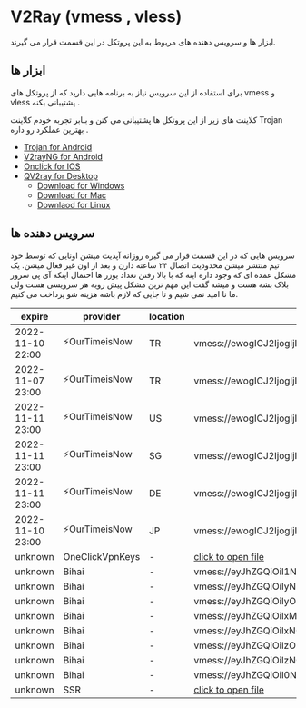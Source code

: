 # V2Ray (vmess , vless)
ابزار ها و سرویس دهنده های مربوط به این پروتکل در این قسمت قرار می گیرند. 

## ابزار ها 
برای استفاده از این سرویس نیاز به برنامه هایی دارید که از پروتکل های vmess و vless پشتیبانی بکنه . 

کلاینت های زیر از این پروتکل ها پشتیبانی  می کنن و بنابر تجربه خودم کلاینت Trojan بهترین عملکرد رو داره . 

- [Trojan for Android](/trojan/app)
- [V2rayNG for Android](/v2ray/app)
- [Onclick for IOS](https://apps.apple.com/us/app/oneclick-safe-easy-fast/id1545555197)
- [QV2ray for Desktop](/v2ray/app)
  - [Download for Windows](https://github.com/Qv2ray/Qv2ray/releases/download/v2.7.0/Qv2ray-v2.7.0-Windows-Installer.exe) 
  - [Download for Mac](https://github.com/Qv2ray/Qv2ray/releases/download/v2.7.0/Qv2ray-v2.7.0-macOS-x64.dmg)
  - [Downlaod for Linux](https://github.com/Qv2ray/Qv2ray/releases/download/v2.7.0/Qv2ray-v2.7.0-linux-x64.AppImage)


## سرویس دهنده ها 
سرویس هایی که در این قسمت قرار می گیره روزانه آپدیت میشن  اونایی که  توسط خود تیم منتشر میشن محدودیت اتصال ۲۴ ساعته دارن و بعد از اون غیر فعال میشن. یک مشکل عمده ای که وجود داره اینه که با بالا رفتن تعداد یوزر ها احتمال اینکه آی پی سرور بلاک بشه هست و میشه گفت این مهم ترین مشکل پیش رویه هر سرویسی هست ولی ما نا امید نمی شیم و تا جایی که لازم باشه هزینه شو پرداخت می کنیم. 

| expire | provider | location | url |
| ----- | ----- | ---- | ----- |
| 2022-11-10 22:00 | ⚡OurTimeisNow | TR | vmess://ewogICJ2IjogIjIiLAogICJwcyI6ICLimqFBbm9ueW1vdXNlIzAwMS1PdXJUaW1lSXNOb3fimqEiLAogICJhZGQiOiAiOTEuMjQxLjQ5LjU3IiwKICAicG9ydCI6IDQ5MjEwLAogICJpZCI6ICIyNDA2MjI3Ny0xYTYxLTRmZDMtOTlkYi01MDNjZWEwODUzNTQiLAogICJhaWQiOiAwLAogICJuZXQiOiAid3MiLAogICJ0eXBlIjogIm5vbmUiLAogICJob3N0IjogIiIsCiAgInBhdGgiOiAiL3ZtZXNzIiwKICAidGxzIjogIm5vbmUiCn0= |
| 2022-11-07 23:00 | ⚡OurTimeisNow | TR | vmess://ewogICJ2IjogIjIiLAogICJwcyI6ICLimqFBbm9ueW1vdXNlIzAwMi1PdXJUaW1lSXNOb3fimqEiLAogICJhZGQiOiAiOTEuMjQxLjQ5LjU3IiwKICAicG9ydCI6IDEyODA1LAogICJpZCI6ICI0YzM4YjJkZS00MWM3LTQwY2ItZmQ1YS01ODFlODgzNDJkODYiLAogICJhaWQiOiAwLAogICJuZXQiOiAid3MiLAogICJ0eXBlIjogIm5vbmUiLAogICJob3N0IjogIiIsCiAgInBhdGgiOiAiL3ZtZXNzIiwKICAidGxzIjogIm5vbmUiCn0= |
| 2022-11-11 23:00 | ⚡OurTimeisNow | US | vmess://ewogICJ2IjogIjIiLAogICJwcyI6ICLimqFBbm9ueW1vdXNlIzAxMC1PdXJUaW1lSXNOb3fimqEiLAogICJhZGQiOiAiMy4xMzMuMTMuMjQ3IiwKICAicG9ydCI6IDgwLAogICJpZCI6ICJhNDlmZWM3MS00YjgxLTQzNDYtYjc4My1hZTE4YWJjY2Q3NTEiLAogICJhaWQiOiAwLAogICJuZXQiOiAid3MiLAogICJ0eXBlIjogIm5vbmUiLAogICJob3N0IjogIiIsCiAgInBhdGgiOiAiL3ZtZXNzIiwKICAidGxzIjogIm5vbmUiCn0= | 
| 2022-11-11 23:00 | ⚡OurTimeisNow | SG | vmess://ewogICJ2IjogIjIiLAogICJwcyI6ICLimqFBbm9ueW1vdXNlIzAzMC1PdXJUaW1lSXNOb3fimqEiLAogICJhZGQiOiAiMTM5LjE2Mi4yNC4yMjEiLAogICJwb3J0IjogMzY1MDksCiAgImlkIjogIjNjYTcyNGQ0LTY0NjgtNDNlMy1lNWY0LWEyOGYyOTk4M2YyZCIsCiAgImFpZCI6IDAsCiAgIm5ldCI6ICJ3cyIsCiAgInR5cGUiOiAibm9uZSIsCiAgImhvc3QiOiAiIiwKICAicGF0aCI6ICIvdm1lc3MiLAogICJ0bHMiOiAibm9uZSIKfQ== | 
| 2022-11-11 23:00 | ⚡OurTimeisNow | DE | vmess://ewogICJ2IjogIjIiLAogICJwcyI6ICLimqFBbm9ueW1vdXNlIzAyMC1PdXJUaW1lSXNOb3fimqEiLAogICJhZGQiOiAiMTcyLjEwNS43NC4xMzQiLAogICJwb3J0IjogMzc4NjcsCiAgImlkIjogIjQ2MjNmOTQ5LWUwZTQtNGQ0MC1kMTc3LTA0OWNhNmZkNzUxOCIsCiAgImFpZCI6IDAsCiAgIm5ldCI6ICJ3cyIsCiAgInR5cGUiOiAibm9uZSIsCiAgImhvc3QiOiAiIiwKICAicGF0aCI6ICIvdm1lc3MiLAogICJ0bHMiOiAibm9uZSIKfQ== |  
| 2022-11-10 23:00 | ⚡OurTimeisNow | JP | vmess://ewogICJ2IjogIjIiLAogICJwcyI6ICLimqFBbm9ueW1vdXNlIzA0MC1PdXJUaW1lSXNOb3fimqEiLAogICJhZGQiOiAiMTcyLjEwNS4yMjUuMzEiLAogICJwb3J0IjogNTY2NDksCiAgImlkIjogIjM2ODRlN2YxLTFlMTEtNDA0NS1lNzNhLTA1NDAyNzI4OGY4MCIsCiAgImFpZCI6IDAsCiAgIm5ldCI6ICJ3cyIsCiAgInR5cGUiOiAibm9uZSIsCiAgImhvc3QiOiAiIiwKICAicGF0aCI6ICIvdm1lc3MiLAogICJ0bHMiOiAibm9uZSIKfQ== |
| unknown | OneClickVpnKeys | - | [click to open file](/v2ray/config/oneclickvpnkeys-1401-08-16.txt) |
| unknown | Bihai | - | vmess://eyJhZGQiOiI1NS43MmltZy54eXoiLCJhaWQiOjAsImhvc3QiOiIiLCJpZCI6IjgxZDkzZjYyLTE1YTItNDk5NC1hZGI5LTBiNWQ5MDZhYWM3ZSIsIm5ldCI6IndzIiwicGF0aCI6Ii8iLCJwb3J0Ijo0NDMsInBzIjoiUmVsYXlf8J+HuvCfh7hVUy3wn4ez8J+HsU5MXzEwNjQiLCJzY3kiOiJhdXRvIiwic25pIjoiIiwidGxzIjoidGxzIiwidHlwZSI6Im5vbmUiLCJ2IjoyfQ== |   
| unknown | Bihai | - | vmess://eyJhZGQiOiIyNi43MmltZy54eXoiLCJhaWQiOjAsImhvc3QiOiIiLCJpZCI6IjgxZDkzZjYyLTE1YTItNDk5NC1hZGI5LTBiNWQ5MDZhYWM3ZSIsIm5ldCI6IndzIiwicGF0aCI6Ii8iLCJwb3J0Ijo0NDMsInBzIjoiUmVsYXlf8J+HuvCfh7hVUy3wn4ez8J+HsU5MXzEwODciLCJzY3kiOiJhdXRvIiwic25pIjoiIiwidGxzIjoidGxzIiwidHlwZSI6Im5vbmUiLCJ2IjoyfQ== | 
| unknown | Bihai | - | vmess://eyJhZGQiOiIyOC43MmltZy54eXoiLCJhaWQiOjAsImhvc3QiOiIiLCJpZCI6IjgxZDkzZjYyLTE1YTItNDk5NC1hZGI5LTBiNWQ5MDZhYWM3ZSIsIm5ldCI6IndzIiwicGF0aCI6Ii8iLCJwb3J0Ijo0NDMsInBzIjoiUmVsYXlf8J+HuvCfh7hVUy3wn4e68J+HuFVTXzEwNDYiLCJzY3kiOiJhdXRvIiwic25pIjoiIiwidGxzIjoidGxzIiwidHlwZSI6Im5vbmUiLCJ2IjoyfQ== | 
| unknown | Bihai | - | vmess://eyJhZGQiOiIxMDcuMTczLjgzLjIxNCIsImFpZCI6MCwiaWQiOiJlZjU5YTU4Ni0wNTMyLTQ3NjMtZjM1My05NDhlYjQxM2YwMGQiLCJuZXQiOiJ0Y3AiLCJwb3J0IjozNzU0MSwicHMiOiJSZWxheV/wn4e68J+HuFVTLfCfh7rwn4e4VVNfMTA0NyIsInNjeSI6ImF1dG8iLCJ0bHMiOiJub25lIiwidHlwZSI6Im5vbmUiLCJ2IjoyfQ== |  
| unknown | Bihai | - | vmess://eyJhZGQiOiIxNC43MmltZy54eXoiLCJhaWQiOjAsImhvc3QiOiIiLCJpZCI6IjgxZDkzZjYyLTE1YTItNDk5NC1hZGI5LTBiNWQ5MDZhYWM3ZSIsIm5ldCI6IndzIiwicGF0aCI6Ii8iLCJwb3J0Ijo0NDMsInBzIjoiUmVsYXlf8J+HuvCfh7hVUy3wn4e68J+HuFVTXzEwNTAiLCJzY3kiOiJhdXRvIiwic25pIjoiIiwidGxzIjoidGxzIiwidHlwZSI6Im5vbmUiLCJ2IjoyfQ== |   
| unknown | Bihai | - | vmess://eyJhZGQiOiIzOC43MmltZy54eXoiLCJhaWQiOjAsImhvc3QiOiIiLCJpZCI6IjgxZDkzZjYyLTE1YTItNDk5NC1hZGI5LTBiNWQ5MDZhYWM3ZSIsIm5ldCI6IndzIiwicGF0aCI6Ii8iLCJwb3J0Ijo0NDMsInBzIjoiUmVsYXlf8J+HuvCfh7hVUy3wn4e68J+HuFVTXzEwNzkiLCJzY3kiOiJhdXRvIiwic25pIjoiIiwidGxzIjoidGxzIiwidHlwZSI6Im5vbmUiLCJ2IjoyfQ== |   
| unknown | Bihai | - | vmess://eyJhZGQiOiIzNC43MmltZy54eXoiLCJhaWQiOjAsImhvc3QiOiIiLCJpZCI6IjgxZDkzZjYyLTE1YTItNDk5NC1hZGI5LTBiNWQ5MDZhYWM3ZSIsIm5ldCI6IndzIiwicGF0aCI6Ii8iLCJwb3J0Ijo0NDMsInBzIjoiUmVsYXlf8J+HuvCfh7hVUy3wn4e68J+HuFVTXzEwODYiLCJzY3kiOiJhdXRvIiwic25pIjoiIiwidGxzIjoidGxzIiwidHlwZSI6Im5vbmUiLCJ2IjoyfQ== |   
| unknown | Bihai | - | vmess://eyJhZGQiOiI0Ni43MmltZy54eXoiLCJhaWQiOjAsImhvc3QiOiIiLCJpZCI6IjgxZDkzZjYyLTE1YTItNDk5NC1hZGI5LTBiNWQ5MDZhYWM3ZSIsIm5ldCI6IndzIiwicGF0aCI6Ii8iLCJwb3J0Ijo0NDMsInBzIjoiUmVsYXlf8J+HuvCfh7hVUy3wn4e68J+HuFVTXzEwOTEiLCJzY3kiOiJhdXRvIiwic25pIjoiIiwidGxzIjoidGxzIiwidHlwZSI6Im5vbmUiLCJ2IjoyfQ== |   
| unknown | SSR | - | [click to open file](/v2ray/config/ssr-1401-08-14.txt) |
